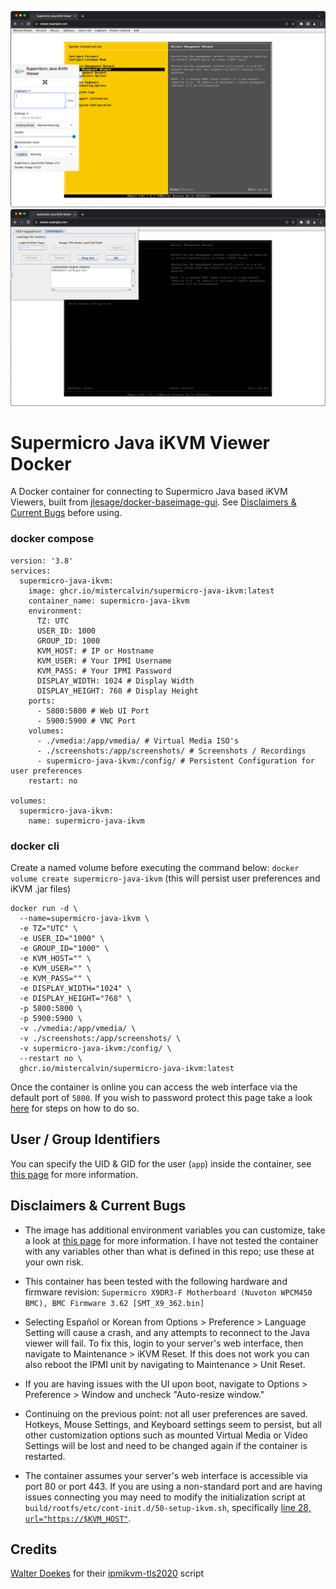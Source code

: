 ![Main Window](screenshots/mainwindow.png)  
![Virtual Media](screenshots/virtualmedia.png)

# Supermicro Java iKVM Viewer Docker
A Docker container for connecting to Supermicro Java based iKVM Viewers, built from [jlesage/docker-baseimage-gui](https://github.com/jlesage/docker-baseimage-gui). See [Disclaimers & Current Bugs](#disclaimers--current-bugs) before using.

### docker compose
```
version: '3.8'
services:
  supermicro-java-ikvm:
    image: ghcr.io/mistercalvin/supermicro-java-ikvm:latest
    container_name: supermicro-java-ikvm
    environment:
      TZ: UTC
      USER_ID: 1000
      GROUP_ID: 1000
      KVM_HOST: # IP or Hostname
      KVM_USER: # Your IPMI Username
      KVM_PASS: # Your IPMI Password
      DISPLAY_WIDTH: 1024 # Display Width
      DISPLAY_HEIGHT: 768 # Display Height
    ports:
      - 5800:5800 # Web UI Port
      - 5900:5900 # VNC Port
    volumes:
      - ./vmedia:/app/vmedia/ # Virtual Media ISO's
      - ./screenshots:/app/screenshots/ # Screenshots / Recordings
      - supermicro-java-ikvm:/config/ # Persistent Configuration for user preferences
    restart: no

volumes:
  supermicro-java-ikvm:
    name: supermicro-java-ikvm
```

### docker cli

Create a named volume before executing the command below: `docker volume create supermicro-java-ikvm` (this will persist user preferences and iKVM .jar files)

```
docker run -d \
  --name=supermicro-java-ikvm \
  -e TZ="UTC" \
  -e USER_ID="1000" \
  -e GROUP_ID="1000" \
  -e KVM_HOST="" \
  -e KVM_USER="" \
  -e KVM_PASS="" \
  -e DISPLAY_WIDTH="1024" \
  -e DISPLAY_HEIGHT="768" \
  -p 5800:5800 \
  -p 5900:5900 \
  -v ./vmedia:/app/vmedia/ \
  -v ./screenshots:/app/screenshots/ \
  -v supermicro-java-ikvm:/config/ \
  --restart no \
  ghcr.io/mistercalvin/supermicro-java-ikvm:latest
```

Once the container is online you can access the web interface via the default port of `5800`. If you wish to password protect this page take a look [here](https://github.com/jlesage/docker-baseimage-gui#vnc-password) for steps on how to do so.
  
## User / Group Identifiers
You can specify the UID & GID for the user (`app`) inside the container, see [this page](https://github.com/jlesage/docker-baseimage-gui#usergroup-ids) for more information.

## Disclaimers & Current Bugs 
- The image has additional environment variables you can customize, take a look at [this page](https://github.com/jlesage/docker-baseimage-gui#environment-variables) for more information. I have not tested the container with any variables other than what is defined in this repo; use these at your own risk.

- This container has been tested with the following hardware and firmware revision: `Supermicro X9DR3-F Motherboard (Nuvoton WPCM450 BMC), BMC Firmware 3.62 [SMT_X9_362.bin]`

- Selecting Español or Korean from Options > Preference > Language Setting will cause a crash, and any attempts to reconnect to the Java viewer will fail. To fix this, login to your server's web interface, then navigate to Maintenance > iKVM Reset. If this does not work you can also reboot the IPMI unit by navigating to Maintenance > Unit Reset.

- If you are having issues with the UI upon boot, navigate to Options > Preference > Window and uncheck "Auto-resize window." 

- Continuing on the previous point: not all user preferences are saved. Hotkeys, Mouse Settings, and Keyboard settings seem to persist, but all other customization options such as mounted Virtual Media or Video Settings will be lost and need to be changed again if the container is restarted.

- The container assumes your server's web interface is accessible via port 80 or port 443. If you are using a non-standard port and are having issues connecting you may need to modify the initialization script at `build/rootfs/etc/cont-init.d/50-setup-ikvm.sh`, specifically [line 28, `url="https://$KVM_HOST"`](./build/rootfs/etc/cont-init.d/50-setup-ikvm.sh#L28).

## Credits
[Walter Doekes](https://github.com/wdoekes) for their [ipmikvm-tls2020](https://www.osso.nl/blog/2020/supermicro-java-console-redirection-kvm/) script
